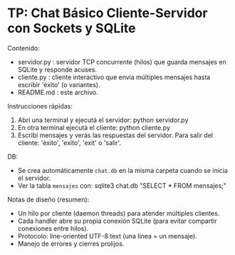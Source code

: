 
TP: Chat Básico Cliente-Servidor con Sockets y SQLite
====================================================

Contenido:
- servidor.py  : servidor TCP concurrente (hilos) que guarda mensajes en SQLite y responde acuses.
- cliente.py   : cliente interactivo que envía múltiples mensajes hasta escribir 'éxito' (o variantes).
- README.md    : este archivo.


Instrucciones rápidas:
1) Abrí una terminal y ejecutá el servidor:
   python servidor.py
2) En otra terminal ejecutá el cliente:
   python cliente.py
3) Escribí mensajes y verás las respuestas del servidor. Para salir del cliente: 'éxito', 'exito', 'exit' o 'salir'.

DB:
- Se crea automáticamente `chat.db` en la misma carpeta cuando se inicia el servidor.
- Ver la tabla `mensajes` con: sqlite3 chat.db "SELECT * FROM mensajes;"

Notas de diseño (resumen):
- Un hilo por cliente (daemon threads) para atender múltiples clientes.
- Cada handler abre su propia conexión SQLite (para evitar compartir conexiones entre hilos).
- Protocolo: line-oriented UTF-8 text (una línea = un mensaje).
- Manejo de errores y cierres prolijos.
